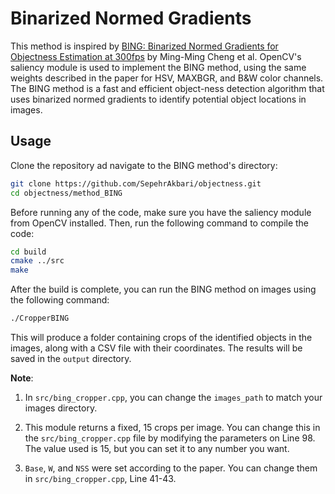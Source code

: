 # Binarized Normed Gradients

This method is inspired by [BING: Binarized Normed Gradients for Objectness Estimation at 300fps](https://mmcheng.net/bing/) by Ming-Ming Cheng et al. OpenCV's saliency module is used to implement the BING method, using the same weights described in the paper for HSV, MAXBGR, and B&W color channels. The BING method is a fast and efficient object-ness detection algorithm that uses binarized normed gradients to identify potential object locations in images.

## Usage

Clone the repository ad navigate to the BING method's directory:

```bash
git clone https://github.com/SepehrAkbari/objectness.git
cd objectness/method_BING
```

Before running any of the code, make sure you have the saliency module from OpenCV installed. Then, run the following command to compile the code:

```bash
cd build
cmake ../src
make
```

After the build is complete, you can run the BING method on images using the following command:

```bash
./CropperBING
```

This will produce a folder containing crops of the identified objects in the images, along with a CSV file with their coordinates. The results will be saved in the `output` directory.

**Note**:

1. In `src/bing_cropper.cpp`, you can change the `images_path` to match your images directory.

2. This module returns a fixed, 15 crops per image. You can change this in the `src/bing_cropper.cpp` file by modifying the parameters on Line 98. The value used is 15, but you can set it to any number you want.

3. `Base`, `W`, and `NSS` were set according to the paper. You can change them in `src/bing_cropper.cpp`, Line 41-43.